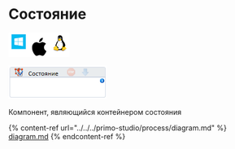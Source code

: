 # Состояние

![](<../../../.gitbook/assets/image (100) (1) (1) (1) (1) (1) (69).png>)

![](<../../../.gitbook/assets/image (273).png>)

Компонент, являющийся контейнером состояния

{% content-ref url="../../../primo-studio/process/diagram.md" %}
[diagram.md](../../../primo-studio/process/diagram.md)
{% endcontent-ref %}
